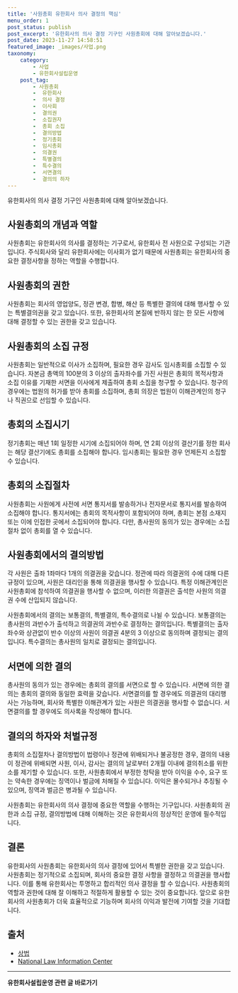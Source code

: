 ```yaml
---
title: '사원총회 유한회사 의사 결정의 핵심'
menu_order: 1
post_status: publish
post_excerpt: '유한회사의 의사 결정 기구인 사원총회에 대해 알아보겠습니다.'
post_date: 2023-11-27 14:58:51
featured_image: _images/사업.png
taxonomy:
    category:
        - 사업
        - 유한회사설립운영
    post_tag:
        - 사원총회
        -  유한회사
        -  의사 결정
        -  이사회
        -  결의권
        -  소집권자
        -  총회 소집
        -  결의방법
        -  정기총회
        -  임시총회
        -  의결권
        -  특별결의
        -  특수결의
        -  서면결의
        -  결의의 하자
---
```



유한회사의 의사 결정 기구인 사원총회에 대해 알아보겠습니다. 

## 사원총회의 개념과 역할

사원총회는 유한회사의 의사를 결정하는 기구로서, 유한회사 전 사원으로 구성되는 기관입니다. 주식회사와 달리 유한회사에는 이사회가 없기 때문에 사원총회는 유한회사의 중요한 결정사항을 정하는 역할을 수행합니다.

## 사원총회의 권한

사원총회는 회사의 영업양도, 정관 변경, 합병, 해산 등 특별한 결의에 대해 행사할 수 있는 특별결의권을 갖고 있습니다. 또한, 유한회사의 본질에 반하지 않는 한 모든 사항에 대해 결정할 수 있는 권한을 갖고 있습니다.

## 사원총회의 소집 규정

사원총회는 일반적으로 이사가 소집하며, 필요한 경우 감사도 임시총회를 소집할 수 있습니다. 자본금 총액의 100분의 3 이상의 출자좌수를 가진 사원은 총회의 목적사항과 소집 이유를 기재한 서면을 이사에게 제출하여 총회 소집을 청구할 수 있습니다. 청구의 경우에는 법원의 허가를 받아 총회를 소집하며, 총회 의장은 법원이 이해관계인의 청구나 직권으로 선임할 수 있습니다.

## 총회의 소집시기

정기총회는 매년 1회 일정한 시기에 소집되어야 하며, 연 2회 이상의 결산기를 정한 회사는 해당 결산기에도 총회를 소집해야 합니다. 임시총회는 필요한 경우 언제든지 소집할 수 있습니다.

## 총회의 소집절차

사원총회는 사원에게 사전에 서면 통지서를 발송하거나 전자문서로 통지서를 발송하여 소집해야 합니다. 통지서에는 총회의 목적사항이 포함되어야 하며, 총회는 본점 소재지 또는 이에 인접한 곳에서 소집되어야 합니다. 다만, 총사원의 동의가 있는 경우에는 소집절차 없이 총회를 열 수 있습니다.

## 사원총회에서의 결의방법

각 사원은 출좌 1좌마다 1개의 의결권을 갖습니다. 정관에 따라 의결권의 수에 대해 다른 규정이 있으며, 사원은 대리인을 통해 의결권을 행사할 수 있습니다. 특정 이해관계인은 사원총회에 참석하여 의결권을 행사할 수 없으며, 이러한 의결권은 출석한 사원의 의결권 수에 산입되지 않습니다.

사원총회에서의 결의는 보통결의, 특별결의, 특수결의로 나뉠 수 있습니다. 보통결의는 총사원의 과반수가 출석하고 의결권의 과반수로 결정하는 결의입니다. 특별결의는 출자좌수와 상관없이 반수 이상의 사원이 의결권 4분의 3 이상으로 동의하며 결정되는 결의입니다. 특수결의는 총사원의 일치로 결정되는 결의입니다.

## 서면에 의한 결의

총사원의 동의가 있는 경우에는 총회의 결의를 서면으로 할 수 있습니다. 서면에 의한 결의는 총회의 결의와 동일한 효력을 갖습니다. 서면결의를 할 경우에도 의결권의 대리행사는 가능하며, 회사와 특별한 이해관계가 있는 사원은 의결권을 행사할 수 없습니다. 서면결의를 할 경우에도 의사록을 작성해야 합니다.

## 결의의 하자와 처벌규정

총회의 소집절차나 결의방법이 법령이나 정관에 위배되거나 불공정한 경우, 결의의 내용이 정관에 위배되면 사원, 이사, 감사는 결의의 날로부터 2개월 이내에 결의취소를 위한 소를 제기할 수 있습니다. 또한, 사원총회에서 부정한 청탁을 받아 이익을 수수, 요구 또는 약속한 경우에는 징역이나 벌금에 처해질 수 있습니다. 이익은 몰수되거나 추징될 수 있으며, 징역과 벌금은 병과될 수 있습니다.

사원총회는 유한회사의 의사 결정에 중요한 역할을 수행하는 기구입니다. 사원총회의 권한과 소집 규정, 결의방법에 대해 이해하는 것은 유한회사의 정상적인 운영에 필수적입니다.

## 결론

유한회사의 사원총회는 유한회사의 의사 결정에 있어서 특별한 권한을 갖고 있습니다. 사원총회는 정기적으로 소집되며, 회사의 중요한 결정 사항을 결정하고 의결권을 행사합니다. 이를 통해 유한회사는 투명하고 합리적인 의사 결정을 할 수 있습니다. 사원총회의 역할과 권한에 대해 잘 이해하고 적절하게 활용할 수 있는 것이 중요합니다. 앞으로 유한회사의 사원총회가 더욱 효율적으로 기능하며 회사의 이익과 발전에 기여할 것을 기대합니다.

## 출처
- [상법](https://www.law.go.kr/%EB%B2%95%EB%A0%B9/%EB%B2%95%ED%98%B8%EC%84%9C/(13954,20161220))
- [National Law Information Center](http://www.law.go.kr)


<!-- wp:separator -->
<hr class="wp-block-separator has-alpha-channel-opacity"/>
<!-- /wp:separator -->

<!-- wp:group {"backgroundColor":"base","layout":{"type":"constrained"}} -->
<div class="wp-block-group has-base-background-color has-background"><!-- wp:paragraph {"align":"center","fontSize":"medium"} -->
<p class="has-text-align-center has-large-font-size"><strong>유한회사설립운영 관련 글 바로가기</strong></p>
<!-- /wp:paragraph -->


<!-- wp:latest-posts
{"categories":[{"id":27282,"count":19,"description":"","link":"https://uknowlaw.com/category/%ec%9c%a0%ed%95%9c%ed%9a%8c%ec%82%ac%ec%84%a4%eb%a6%bd%ec%9a%b4%ec%98%81/","name":"유한회사설립운영","slug":"유한회사설립운영","taxonomy":"category","parent":0,"meta":[],"_links":{"self":[{"href":"https://uknowlaw.com/wp-json/wp/v2/categories/27282"}],"collection":[{"href":"https://uknowlaw.com/wp-json/wp/v2/categories"}],"about":[{"href":"https://uknowlaw.com/wp-json/wp/v2/taxonomies/category"}],"wp:post_type":[{"href":"https://uknowlaw.com/wp-json/wp/v2/posts?categories=27282"}],"curies":[{"name":"wp","href":"https://api.w.org/{rel}","templated":true}]}}],"postsToShow":100,"excerptLength":28,"postLayout":"grid","columns":2,"featuredImageAlign":"left","featuredImageSizeSlug":"large","fontSize":"small"} /--></div>
<!-- /wp:group -->